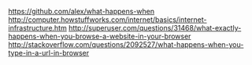 


 https://github.com/alex/what-happens-when
http://computer.howstuffworks.com/internet/basics/internet-infrastructure.htm
http://superuser.com/questions/31468/what-exactly-happens-when-you-browse-a-website-in-your-browser
 http://stackoverflow.com/questions/2092527/what-happens-when-you-type-in-a-url-in-browser
